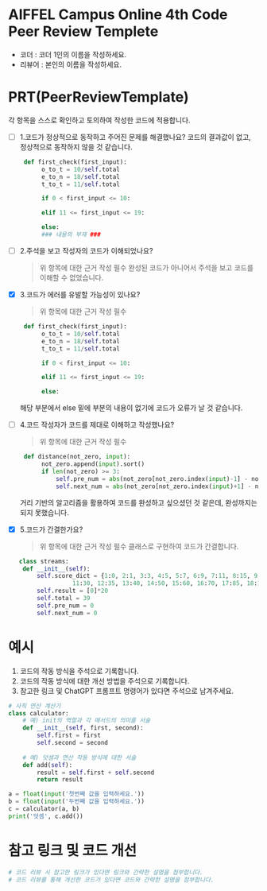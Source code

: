 # AIFFEL Campus Online 4th Code Peer Review Templete
- 코더 : 코더 1인의 이름을 작성하세요.
- 리뷰어 : 본인의 이름을 작성하세요.


# PRT(PeerReviewTemplate)
각 항목을 스스로 확인하고 토의하여 작성한 코드에 적용합니다.
- [ ] 1.코드가 정상적으로 동작하고 주어진 문제를 해결했나요?
        코드의 결과값이 없고, 정상적으로 동작하지 않을 것 같습니다.
  ```python
   def first_check(first_input):
        o_to_t = 10/self.total
        e_to_n = 18/self.total
        t_to_t = 11/self.total

        if 0 < first_input <= 10:

        elif 11 <= first_input <= 19:

        else:  
        ### 내용의 부재 ###
  ```        
      
- [ ] 2.주석을 보고 작성자의 코드가 이해되었나요?
  > 위 항목에 대한 근거 작성 필수
        완성된 코드가 아니어서 주석을 보고 코드를 이해할 수 없었습니다.

- [X] 3.코드가 에러를 유발할 가능성이 있나요?
  > 위 항목에 대한 근거 작성 필수
  ```python
   def first_check(first_input):
        o_to_t = 10/self.total
        e_to_n = 18/self.total
        t_to_t = 11/self.total

        if 0 < first_input <= 10:

        elif 11 <= first_input <= 19:

        else:  
  
  ```
    해당 부분에서 else 밑에 부분의 내용이 없기에 코드가 오류가 날 것 같습니다.
  
- [ ] 4.코드 작성자가 코드를 제대로 이해하고 작성했나요?
  > 위 항목에 대한 근거 작성 필수
  ```python
   def distance(not_zero, input):
        not_zero.append(input).sort()
        if len(not_zero) >= 3:
            self.pre_num = abs(not_zero[not_zero.index(input)-1] - not_zero[not_zero.index(input)])
            self.next_num = abs(not_zero[not_zero.index(input)+1] - not_zero[not_zero.index(input)])
  
  ```
    거리 기반의 알고리즘을 활용하여 코드를 완성하고 싶으셨던 것 같은데, 완성까지는 되지 못했습니다.

- [X] 5.코드가 간결한가요?
  > 위 항목에 대한 근거 작성 필수
     클래스로 구현하여 코드가 간결합니다.
```python
   class streams:
    def __init__(self):
        self.score_dict = {1:0, 2:1, 3:3, 4:5, 5:7, 6:9, 7:11, 8:15, 9:20, 10:25, 
                  11:30, 12:35, 13:40, 14:50, 15:60, 16:70, 17:85, 18:100, 19: 150, 20:300}
        self.result = [0]*20
        self.total = 39
        self.pre_num = 0
        self.next_num = 0  

```

# 예시
1. 코드의 작동 방식을 주석으로 기록합니다.
2. 코드의 작동 방식에 대한 개선 방법을 주석으로 기록합니다.
3. 참고한 링크 및 ChatGPT 프롬프트 명령어가 있다면 주석으로 남겨주세요.
```python
# 사칙 연산 계산기
class calculator:
    # 예) init의 역할과 각 매서드의 의미를 서술
    def __init__(self, first, second):
        self.first = first
        self.second = second
    
    # 예) 덧셈과 연산 작동 방식에 대한 서술
    def add(self):
        result = self.first + self.second
        return result

a = float(input('첫번째 값을 입력하세요.')) 
b = float(input('두번째 값을 입력하세요.')) 
c = calculator(a, b)
print('덧셈', c.add()) 
```

# 참고 링크 및 코드 개선
```python
# 코드 리뷰 시 참고한 링크가 있다면 링크와 간략한 설명을 첨부합니다.
# 코드 리뷰를 통해 개선한 코드가 있다면 코드와 간략한 설명을 첨부합니다.
```
